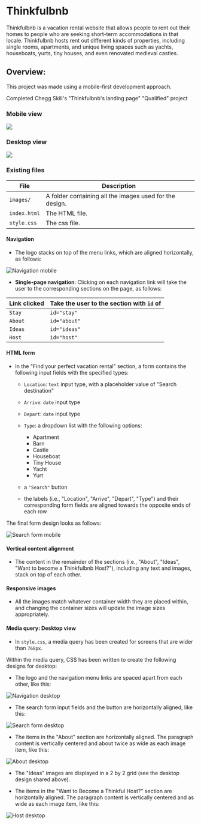 # Thinkfulbnb

Thinkfulbnb is a vacation rental website that allows people to rent out their homes to people who are seeking short-term accommodations in that locale. Thinkfulbnb hosts rent out different kinds of properties, including single rooms, apartments, and unique living spaces such as yachts, houseboats, yurts, tiny houses, and even renovated medieval castles.

## Overview:
This project was made using a mobile-first development approach.

Completed Chegg Skill's "Thinkfulbnb's landing page" "Qualified" project

### Mobile view

![](images/Thinkfulbnb-mobile.png)

### Desktop view

![](images/Thinkfulbnb-desktop.png)

### Existing files

| File         | Description                                                             |
| ------------ | ----------------------------------------------------------------------- |
| `images/`    | A folder containing all the images used for the design.                 |
| `index.html` | The HTML file. |
| `style.css`  | The css file. |

#### Navigation

- The logo stacks on top of the menu links, which are aligned horizontally, as follows:

![Navigation mobile](./images/navigation-mobile.png)

- **Single-page navigation**: Clicking on each navigation link will take the user to the corresponding sections on the page, as follows:

| Link clicked | Take the user to the section with `id` of |
| ------------ | ----------------------------------------- |
| `Stay`       | `id="stay"`                               |
| `About`      | `id="about"`                              |
| `Ideas`      | `id="ideas"`                              |
| `Host`       | `id="host"`                               |

#### HTML form

- In the "Find your perfect vacation rental" section, a form contains the following input fields with the specified types:

  - `Location`: `text` input type, with a placeholder value of "Search destination"
  - `Arrive`: `date` input type
  - `Depart`: `date` input type
  - `Type`: a dropdown list with the following options:
    - Apartment
    - Barn
    - Castle
    - Houseboat
    - Tiny House
    - Yacht
    - Yurt
  - a `"Search"` button

  - the labels (i.e., "Location", "Arrive", "Depart", "Type") and their corresponding form fields are aligned towards the opposite ends of each row

The final form design looks as follows:

![Search form mobile](./images/search-form-mobile.png)

#### Vertical content alignment

- The content in the remainder of the sections (i.e., "About", "Ideas", "Want to become a Thinkfulbnb Host?"), including any text and images, stack on top of each other.

#### Responsive images

- All the images match whatever container width they are placed within, and changing the container sizes will update the image sizes appropriately.

#### Media query: Desktop view

- In `style.css`, a media query has been created for screens that are wider than `768px`.

Within the media query, CSS has been written to create the following designs for desktop:

- The logo and the navigation menu links are spaced apart from each other, like this:

![Navigation desktop](./images/navigation-desktop.png)

- The search form input fields and the button are horizontally aligned, like this:

![Search form desktop](./images/search-form-desktop.png)

- The items in the "About" section are horizontally aligned. The paragraph content is vertically centered and about twice as wide as each image item, like this:

![About desktop](./images/about-desktop.png)

- The "Ideas" images are displayed in a 2 by 2 grid (see the desktop design shared above).

- The items in the "Want to Become a Thinkful Host?" section are horizontally aligned. The paragraph content is vertically centered and as wide as each image item, like this:

![Host desktop](./images/host-desktop.png)
